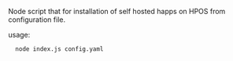 Node script that for installation of self hosted happs on HPOS from configuration file.

usage:
```
  node index.js config.yaml
```
